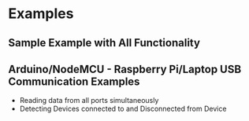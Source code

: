 # Examples

## Sample Example with All Functionality

## Arduino/NodeMCU - Raspberry Pi/Laptop USB Communication Examples


- Reading data from all ports simultaneously
- Detecting Devices connected to and Disconnected from Device
